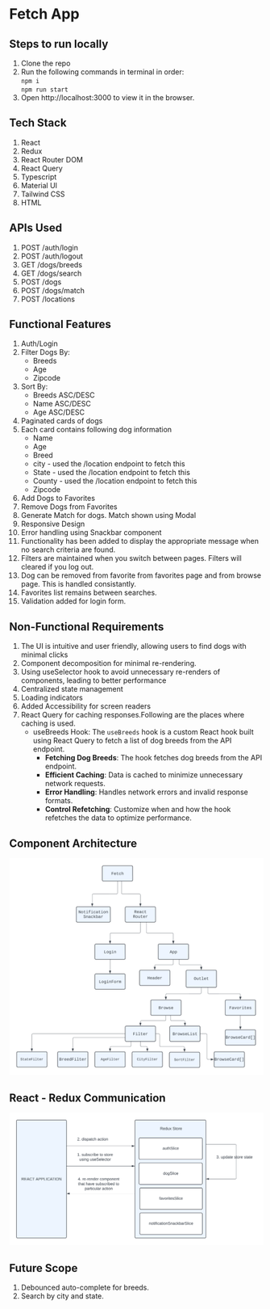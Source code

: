 # Fetch App

## Steps to run locally

1. Clone the repo
2. Run the following commands in terminal in order:<br>
    `npm i`<br>
    `npm run start`
3. Open http://localhost:3000 to view it in the browser.


## Tech Stack
1. React
2. Redux
3. React Router DOM
4. React Query
5. Typescript
6. Material UI
7. Tailwind CSS
8. HTML

## APIs Used
1. POST /auth/login
2. POST /auth/logout
3. GET /dogs/breeds
4. GET /dogs/search
5. POST /dogs
6. POST /dogs/match
7. POST /locations


## Functional Features
1. Auth/Login
2. Filter Dogs By:
    * Breeds
    * Age
    * Zipcode
3. Sort By:
    * Breeds ASC/DESC
    * Name ASC/DESC
    * Age ASC/DESC
4. Paginated cards of dogs
5. Each card contains following dog information
    * Name
    * Age
    * Breed
    * city - used the /location endpoint to fetch this
    * State - used the /location endpoint to fetch this
    * County - used the /location endpoint to fetch this
    * Zipcode
6. Add Dogs to Favorites
7. Remove Dogs from Favorites
8. Generate Match for dogs. Match shown using Modal
9. Responsive Design
10. Error handling using Snackbar component
11. Functionality has been added to display the appropriate message when no search criteria are found.
12. Filters are maintained when you switch between pages. Filters will cleared if you log out.
13. Dog can be removed from favorite from favorites page and from browse page. This is handled consistantly.
14. Favorites list remains between searches.
15. Validation added for login form.




## Non-Functional Requirements
1. The UI is intuitive and user friendly, allowing users to find dogs with minimal clicks
2. Component decomposition for minimal re-rendering.
3. Using useSelector hook to avoid unnecessary re-renders of components, leading to better performance
3. Centralized state management
4. Loading indicators
5. Added Accessibility for screen readers
6. React Query for caching responses.Following are the places where caching is used.
    * useBreeds Hook: The `useBreeds` hook is a custom React hook built using React Query to fetch a list of dog breeds from the API endpoint.<br>
        * **Fetching Dog Breeds**: The hook fetches dog breeds from the API endpoint.
        * **Efficient Caching**: Data is cached to minimize unnecessary network requests.
        * **Error Handling**: Handles network errors and invalid response formats.
        * **Control Refetching**: Customize when and how the hook refetches the data to optimize performance.

## Component Architecture

![alt text](./public/Fetch.png)

## React - Redux Communication

![alt text](<./public/redux.png>)

## Future Scope
1. Debounced auto-complete for breeds.
2. Search by city and state.
